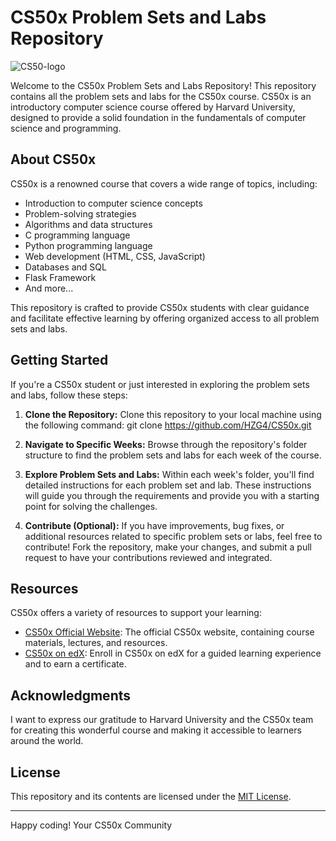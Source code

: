 # CS50x Problem Sets and Labs Repository

![CS50-logo](https://github.com/HZG4/CS50x/assets/106840364/3da4f157-6b4c-4e4c-ae11-6c569600abce)


Welcome to the CS50x Problem Sets and Labs Repository! This repository contains all the problem sets and labs for the CS50x course. CS50x is an introductory computer science course offered by Harvard University, designed to provide a solid foundation in the fundamentals of computer science and programming.

## About CS50x

CS50x is a renowned course that covers a wide range of topics, including:

- Introduction to computer science concepts
- Problem-solving strategies
- Algorithms and data structures
- C programming language
- Python programming language
- Web development (HTML, CSS, JavaScript)
- Databases and SQL
- Flask Framework
- And more...

This repository is crafted to provide CS50x students with clear guidance and facilitate effective learning by offering organized access to all problem sets and labs.


## Getting Started

If you're a CS50x student or just interested in exploring the problem sets and labs, follow these steps:

1. **Clone the Repository:** Clone this repository to your local machine using the following command:
git clone https://github.com/HZG4/CS50x.git


2. **Navigate to Specific Weeks:** Browse through the repository's folder structure to find the problem sets and labs for each week of the course.

3. **Explore Problem Sets and Labs:** Within each week's folder, you'll find detailed instructions for each problem set and lab. These instructions will guide you through the requirements and provide you with a starting point for solving the challenges.

4. **Contribute (Optional):** If you have improvements, bug fixes, or additional resources related to specific problem sets or labs, feel free to contribute! Fork the repository, make your changes, and submit a pull request to have your contributions reviewed and integrated.

## Resources

CS50x offers a variety of resources to support your learning:

- [CS50x Official Website](https://cs50.harvard.edu/x/2023/): The official CS50x website, containing course materials, lectures, and resources.
- [CS50x on edX](https://www.edx.org/course/cs50s-introduction-to-computer-science): Enroll in CS50x on edX for a guided learning experience and to earn a certificate.

## Acknowledgments

I want to express our gratitude to Harvard University and the CS50x team for creating this wonderful course and making it accessible to learners around the world.

## License

This repository and its contents are licensed under the [MIT License](LICENSE).

---

Happy coding!
Your CS50x Community



